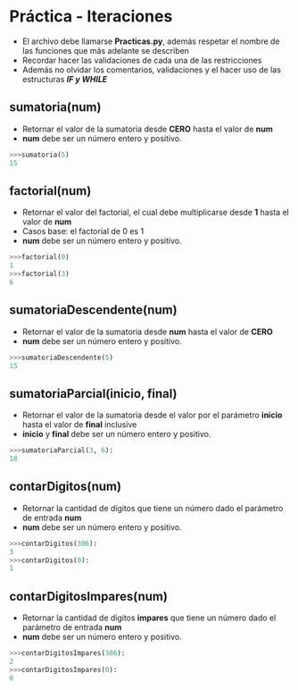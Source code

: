 # Práctica - Iteraciones

- El archivo debe llamarse **Practicas.py**, además respetar el nombre de las funciones que más adelante se describen
- Recordar hacer las validaciones de cada una de las restricciones
- Además no olvidar los comentarios, validaciones y el hacer uso de las estructuras ***IF y WHILE***

## sumatoria(num)
- Retornar el valor de la sumatoria desde **CERO** hasta el valor de **num**
- **num** debe ser un número entero y positivo.

```python
>>>sumatoria(5)
15
```

## factorial(num)
- Retornar el valor del factorial, el cual debe multiplicarse desde **1** hasta el valor de **num**
- Casos base: el factorial de 0 es 1
- **num** debe ser un número entero y positivo.

```python
>>>factorial(0)
1
>>>factorial(3)
6
```

## sumatoriaDescendente(num)
- Retornar el valor de la sumatoria desde **num** hasta el valor de **CERO**
- **num** debe ser un número entero y positivo.

```python
>>>sumatoriaDescendente(5)
15
```

## sumatoriaParcial(inicio, final)
- Retornar el valor de la sumatoria desde el valor por el parámetro **inicio** hasta el valor de **final** inclusive
- **inicio** y **final** debe ser un número entero y positivo.

```python
>>>sumatoriaParcial(3, 6):
18
```

## contarDigitos(num)
- Retornar la cantidad de dígitos que tiene un número dado el parámetro de entrada **num**
- **num** debe ser un número entero y positivo.


```python
>>>contarDigitos(306):
3
>>>contarDigitos(0):
1
```
## contarDigitosImpares(num)
- Retornar la cantidad de dígitos **impares** que tiene un número dado el parámetro de entrada **num**
- **num** debe ser un número entero y positivo.


```python
>>>contarDigitosImpares(306):
2
>>>contarDigitosImpares(0):
0
```
